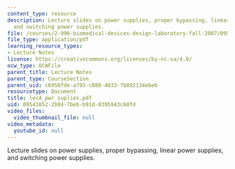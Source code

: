 ```yaml
---
content_type: resource
description: Lecture slides on power supplies, proper bypassing, linear power supplies,
  and switching power supplies.
file: /courses/2-996-biomedical-devices-design-laboratory-fall-2007/095410522b047bebb91d8395943c60fd_lec4_pwr_suplies.pdf
file_type: application/pdf
learning_resource_types:
- Lecture Notes
license: https://creativecommons.org/licenses/by-nc-sa/4.0/
ocw_type: OCWFile
parent_title: Lecture Notes
parent_type: CourseSection
parent_uid: c6958fde-a793-c080-4033-7b892134ebe6
resourcetype: Document
title: lec4_pwr_suplies.pdf
uid: 09541052-2b04-7beb-b91d-8395943c60fd
video_files:
  video_thumbnail_file: null
video_metadata:
  youtube_id: null
---
```

Lecture slides on power supplies, proper bypassing, linear power supplies, and switching power supplies.